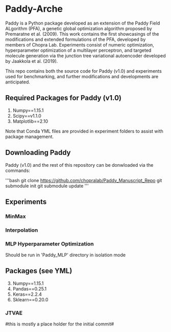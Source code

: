 # Paddy-Arche

Paddy is a Python package developed as an extension of the Paddy Field ALgorithm (PFA), a genetic global optimization algorithm proposed by Premaratne et al. (2009).  This work contains the first showcasings of the modifications and extended formulations of the PFA, developed by members of Chopra Lab.  Experiments consist of numeric optimization, hyperparameter optimization of a multilayer perceptron, and targeted molecule generation via the junction tree variational autoencoder developed by Jaakkola et al. (2019).

This repo contains both the source code for Paddy (v1.0) and experiments used for benchmarking, and further modifications and developments are anticipated.

## Required Packages for Paddy (v1.0)
1) Numpy==1.15.1
2) Scipy==v1.1.0
3) Matplotlib==2.10

Note that Conda YML files are provided in experiment folders to assist with package management.

## Downloading Paddy

Paddy (v1.0) and the rest of this repository can be donwloaded via the commands:

'''bash
git clone https://github.com/chopralab/Paddy_Manuscript_Repo
git submodule init
git submodule update
'''

## Experiments
### MinMax


### Interpolation

### MLP Hyperparameter Optimization

Should be run in 'Paddy_MLP' directory in isolation mode 

## Packages (see YML)

3) Numpy==1.15.1
4) Pandas==0.25.1
5) Keras==2.2.4
6) Sklearn==0.20.0

### JTVAE


#this is mostly a place holder for the initial commit#

